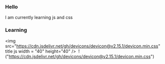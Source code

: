### Hello 
I am currently learning js and css





### Learning
<img src="https://cdn.jsdelivr.net/gh/devicons/devicon@v2.15.1/devicon.min.css" title js </title> width = "40" height="40" />&nbsp;
!("https://cdn.jsdelivr.net/gh/devicons/devicon@v2.15.1/devicon.min.css")
 

<!--
**JustANormalThing/JustANormalThing** is a ✨ _special_ ✨ repository because its `README.md` (this file) appears on your GitHub profile.

Here are some ideas to get you started:

- 🔭 I’m currently working on ...
- 🌱 I’m currently learning ...
- 👯 I’m looking to collaborate on ...
- 🤔 I’m looking for help with ...
- 💬 Ask me about ...
- 📫 How to reach me: ...
- 😄 Pronouns: ...
- ⚡ Fun fact: ...
-->
